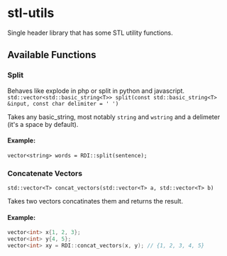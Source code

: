 # stl-utils
Single header library that has some STL utility functions.

## Available Functions

### Split
Behaves like explode in php or split in python and javascript.
`std::vector<std::basic_string<T>> split(const std::basic_string<T> &input, const char delimiter = ' ')`

Takes any basic_string, most notably `string` and `wstring` and a delimeter (it's a space by default).

#### Example:
`vector<string> words = RDI::split(sentence);`

### Concatenate Vectors
`std::vector<T> concat_vectors(std::vector<T> a, std::vector<T> b)`

Takes two vectors concatinates them and returns the result.

#### Example:
```C++
vector<int> x{1, 2, 3};
vector<int> y{4, 5};
vector<int> xy = RDI::concat_vectors(x, y); // {1, 2, 3, 4, 5}
```
